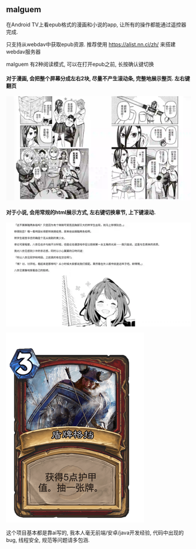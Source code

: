 ## malguem
在Android TV上看epub格式的漫画和小说的app, 让所有的操作都能通过遥控器完成.

只支持从webdav中获取epub资源. 推荐使用 https://alist.nn.ci/zh/ 来搭建webdav服务器

malguem 有2种阅读模式, 可以在打开epub之前, 长按确认键切换

#### 对于漫画, 会把整个屏幕分成左右2块, 尽量不产生滚动条, 完整地展示整页. 左右键翻页
![](comic_mode.webp)

#### 对于小说, 会用常规的html展示方式, 左右键切换章节, 上下键滚动.


![](novel_mode.webp)

![](盾牌格挡.png)

这个项目基本都是靠ai写的, 我本人毫无前端/安卓/java开发经验, 代码中出现的bug, 线程安全, 规范等问题请多包涵.

